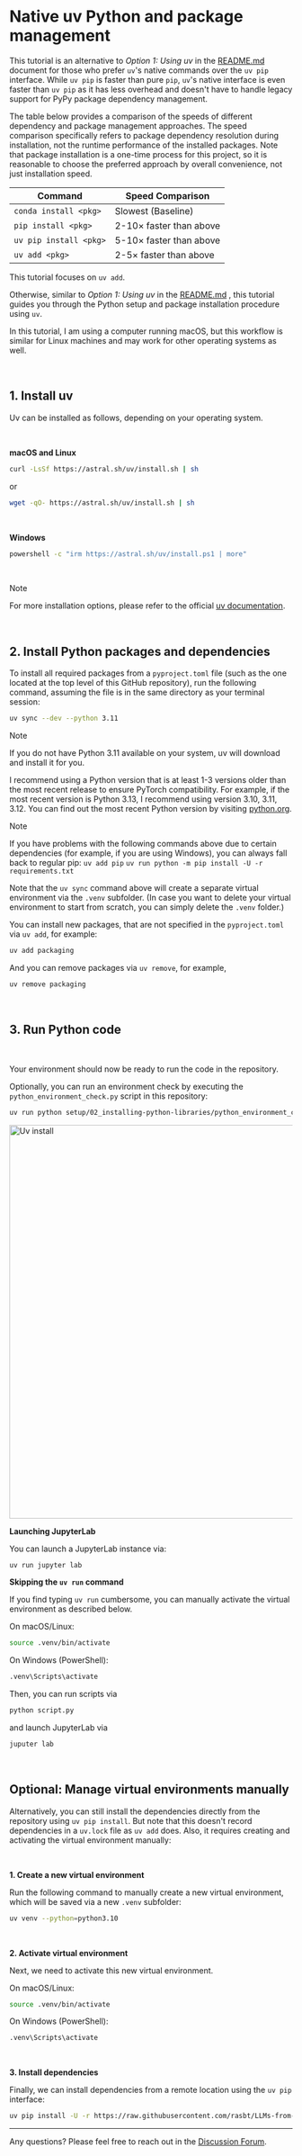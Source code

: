 # Native uv Python and package management

This tutorial is an alternative to *Option 1: Using uv* in the [README.md](./README.md) document for those who prefer `uv`'s native commands over the `uv pip` interface. While `uv pip` is faster than pure `pip`, `uv`'s native interface is even faster than `uv pip` as it has less overhead and doesn't have to handle legacy support for PyPy package dependency management.

The table below provides a comparison of the speeds of different dependency and package management approaches. The speed comparison specifically refers to package dependency resolution during installation, not the runtime performance of the installed packages. Note that package installation is a one-time process for this project, so it is reasonable to choose the preferred approach by overall convenience, not just installation speed.


| Command               | Speed Comparison |
|-----------------------|-----------------|
| `conda install <pkg>` | Slowest (Baseline) |
| `pip install <pkg>`   | 2-10× faster than above |
| `uv pip install <pkg>`| 5-10× faster than above |
| `uv add <pkg>`        | 2-5× faster than above |

This tutorial focuses on `uv add`.


Otherwise, similar to *Option 1: Using uv* in the [README.md](./README.md) , this tutorial guides you through the Python setup and package installation procedure using `uv`.

In this tutorial, I am using a computer running macOS, but this workflow is similar for Linux machines and may work for other operating systems as well.


&nbsp;
## 1. Install uv

Uv can be installed as follows, depending on your operating system.

<br>

**macOS and Linux**

```bash
curl -LsSf https://astral.sh/uv/install.sh | sh
```

or

```bash
wget -qO- https://astral.sh/uv/install.sh | sh
```

<br>

**Windows**

```bash
powershell -c "irm https://astral.sh/uv/install.ps1 | more"
```

&nbsp;

> [!NOTE]
> For more installation options, please refer to the official [uv documentation](https://docs.astral.sh/uv/getting-started/installation/#standalone-installer).

&nbsp;
## 2. Install Python packages and dependencies

To install all required packages from a `pyproject.toml` file (such as the one located at the top level of this GitHub repository), run the following command, assuming the file is in the same directory as your terminal session:

```bash
uv sync --dev --python 3.11
```

> [!NOTE]
> If you do not have Python 3.11 available on your system, uv will download and install it for you.
> 
> I recommend using a Python version that is at least 1-3 versions older than the most recent release to ensure PyTorch compatibility. For example, if the most recent version is Python 3.13, I recommend using version 3.10, 3.11, 3.12. You can find out the most recent Python version by visiting [python.org](https://www.python.org/downloads/).

> [!NOTE]
> If you have problems with the following commands above due to certain dependencies (for example, if you are using Windows), you can always fall back to regular pip:
> `uv add pip`
> `uv run python -m pip install -U -r requirements.txt`




Note that the `uv sync` command above will create a separate virtual environment via the `.venv` subfolder. (In case you want to delete your virtual environment to start from scratch, you can simply delete the `.venv` folder.)

You can install new packages, that are not specified in the `pyproject.toml` via `uv add`, for example:

```bash
uv add packaging
```

And you can remove packages via `uv remove`, for example,	

```bash
uv remove packaging
```



&nbsp;
## 3. Run Python code

<br>

Your environment should now be ready to run the code in the repository.

Optionally, you can run an environment check by executing the `python_environment_check.py` script in this repository:

```bash
uv run python setup/02_installing-python-libraries/python_environment_check.py
```



<img src="https://sebastianraschka.com/images/LLMs-from-scratch-images/setup/uv-setup/uv-run-check.png?1" width="700" height="auto" alt="Uv install">


<br>

**Launching JupyterLab**

You can launch a JupyterLab instance via:

```bash
uv run jupyter lab
```

**Skipping the `uv run` command**

If you find typing `uv run` cumbersome, you can manually activate the virtual environment as described below.

On macOS/Linux:

```bash
source .venv/bin/activate
```

On Windows (PowerShell):

```bash
.venv\Scripts\activate
```

Then, you can run scripts via 

```bash
python script.py
```

and launch JupyterLab via 

```bash
juputer lab
```




&nbsp;

## Optional: Manage virtual environments manually

Alternatively, you can still install the dependencies directly from the repository using `uv pip install`. But note that this doesn't record dependencies in a `uv.lock` file as `uv add` does. Also, it requires creating and activating the virtual environment manually:

<br>

**1. Create a new virtual environment**

Run the following command to manually create a new virtual environment, which will be saved via a new `.venv` subfolder:

```bash
uv venv --python=python3.10
```

<br>

**2. Activate virtual environment**

Next, we need to activate this new virtual environment.

On macOS/Linux:

```bash
source .venv/bin/activate
```

On Windows (PowerShell):

```bash
.venv\Scripts\activate
```

<br>

**3. Install dependencies**

Finally, we can install dependencies from a remote location using the `uv pip` interface:

```bash
uv pip install -U -r https://raw.githubusercontent.com/rasbt/LLMs-from-scratch/refs/heads/main/requirements.txt
```



---

Any questions? Please feel free to reach out in the [Discussion Forum](https://github.com/rasbt/LLMs-from-scratch/discussions).
